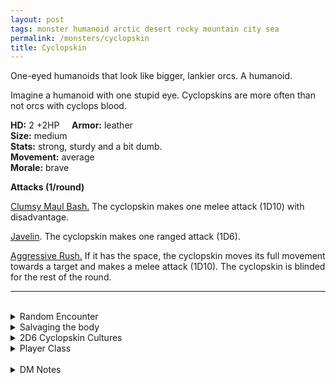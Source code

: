 ```yaml
---
layout: post
tags: monster humanoid arctic desert rocky mountain city sea
permalink: /monsters/cyclopskin
title: Cyclopskin
---
```


One-eyed humanoids that look like bigger, lankier orcs. A humanoid.

Imagine a humanoid with one stupid eye. Cyclopskins are more often than not orcs with cyclops blood.

**HD:** 2 +2HP  &nbsp; &nbsp;  **Armor:** leather <br>
**Size:** medium <br>
**Stats:** strong, sturdy and a bit dumb. <br>
**Movement:** average <br>
**Morale:** brave <br>

**Attacks (1/round)**

<ins>Clumsy Maul Bash.</ins> The cyclopskin makes one melee attack (1D10) with disadvantage.

<ins>Javelin</ins>. The cyclopskin makes one ranged attack (1D6).

<ins>Aggressive Rush.</ins> If it has the space, the cyclopskin moves its full movement towards a target and makes a melee attack (1D10). The cyclopskin is blinded for the rest of the round.
<br>

---

<br>

<details markdown="1">
<summary>Random Encounter</summary>

1. **Monster:** 2D4 cyclopskins & ... (1D4)
    1. 1 [cyclops](/monsters/cyclops)
    1. 1 [shaman](/monsters/shaman)
    1. 1D4 of them are [warriors](/monsters/warrior) or [goons](/monsters/goon)
    1. roll twice
1. **Lair:** A cyclopean temple to the One-Eyed God of the orcs. <br>    &nbsp; OR <br>    **Omen:** War chants to the One-Eyed God.
1. **Spoor:** A dead body, with one rock smashed in the eyes.
1. **Tracks:** Singe eyes carved on rocks.
1. **Trace:** A broken spear.
1. **Trace:** Statue of a cyclops.
</details>

<details markdown="1">
<summary>Salvaging the body</summary>
## Loot

You find the monster's weapons and ... (Roll as many times as the HD of the monster)

1. A javelin, broken
1. A net.
1. A javelin.
1. Two javelins.
1. Pillaged silverware (Valuable).
1. A rock fetish of the one-eyed god.
</details>

<details markdown="1">
<summary>2D6 Cyclopskin Cultures</summary>

Combine the result of both tables to get the broad lines of this humanoid culture in this part of the world.

**Cultures**
1. The ones that live in caves.
1. The ones that live on rafts.
1. The ones that live as an upper cast among orcs.
1. The ones that joined the local horde.
1. The ones that ride on dinosaurs.
1. The ones that tend to a primeval temple.

**Features**
1. They are afraid of the sky and birds.
1. They are half elves.
1. They are half orcs.
1. They see all other humanoids as rivals.
1. Their leader is a mountain sized cyclops.
1. They are led by a beholder.
</details>

<details markdown="1">
<summary>Player Class</summary>
Play as a [Cyclops](/class/cyclops)!
</details>

<br>

<details markdown="1">
<summary>DM Notes</summary>
The cyclops has the problem of many giants in DnD in the fact that they have no abilities besides being big. It's a bit sad, especially for something as visually striking as the cyclops. What I did was to give its eye a power and a reason to exploit this weakness.
</details>
